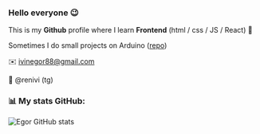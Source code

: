 ### Hello everyone 😉
This is my **Github** profile where I learn **Frontend**  (html / css / JS / React) 🔋

Sometimes I do small projects on Arduino ([repo](https://github.com/EgorIvin/arduino))

:envelope: ivinegor88@gmail.com

:incoming_envelope: @renivi (tg)

###  📊 My stats GitHub:
![Egor GitHub stats](https://github-readme-stats.vercel.app/api?username=EgorIvin&theme=graywhite)
